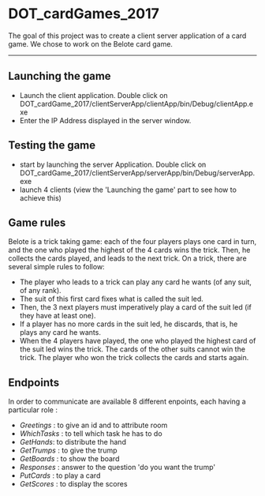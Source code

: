 DOT_cardGames_2017
===================


The goal of this project was to create a client server application of a card game.
We chose to work on the Belote card game.

----------


Launching the game
-------------

- Launch the client application. Double click on DOT_cardGame_2017/clientServerApp/clientApp/bin/Debug/clientApp.exe
- Enter the IP Address displayed in the server window.

Testing the game
-------------

- start by launching the server Application. Double click on DOT_cardGame_2017/clientServerApp/serverApp/bin/Debug/serverApp.exe
- launch 4 clients (view the 'Launching the game' part to see how to achieve this)

Game rules
----------------
Belote is a trick taking game: each of the four players plays one card in turn, and the one who played the highest of the 4 cards wins the trick. Then, he collects the cards played, and leads to the next trick. On a trick, there are several simple rules to follow:

- The player who leads to a trick can play any card he wants (of any suit, of any rank). 
-  The suit of this first card fixes what is called the suit led.
- Then, the 3 next players must imperatively play a card of the suit led (if they have at least one).
- If a player has no more cards in the suit led, he discards, that is, he plays any card he wants.
- When the 4 players have played, the one who played the highest card of the suit led wins the trick. The cards of the other suits cannot win the trick. The player who won the trick collects the cards and starts again.

Endpoints
--------------
In order to communicate are available 8 different enpoints, each having a particular role : 
- *Greetings* : to give an id and to attribute room
- *WhichTasks* : to tell which task he has to do
- *GetHands*: to distribute the hand
- *GetTrumps* : to give the trump
- *GetBoards* : to show the board
- *Responses* : answer to the question 'do you want the trump'
- *PutCards* : to play a card
- *GetScores* : to display the scores
